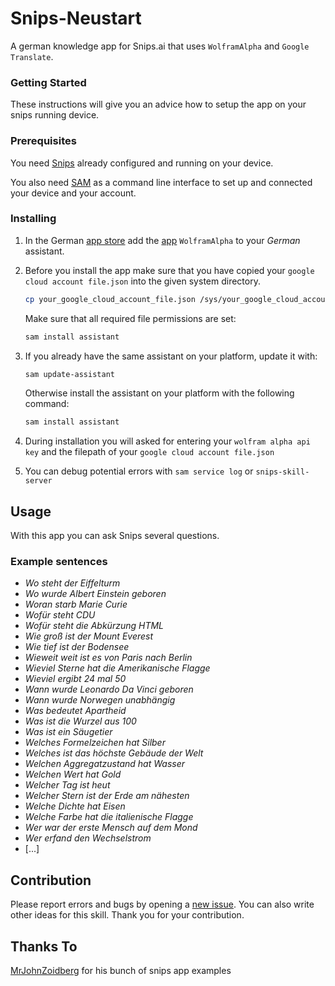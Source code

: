 # Snips-Neustart
A german knowledge app for Snips.ai that uses `WolframAlpha` and `Google Translate`.

### Getting Started

These instructions will give you an advice how to setup the app on your snips running device. 

### Prerequisites

You need [Snips](https://snips.gitbook.io/documentation/snips-basics) already configured and running on your device. 

You also need [SAM](https://snips.gitbook.io/getting-started/installation) as a command line interface to set up and connected your device and your account.

### Installing

1. In the German [app store](https://console.snips.ai/) add the
[app](https://console.snips.ai/app-editor/bundle_AdmAbpqQ2nE7) `WolframAlpha` to your *German* assistant.

2. Before you install the app make sure that you have copied your `google cloud account file.json` into the given system directory.
      ```bash
      cp your_google_cloud_account_file.json /sys/your_google_cloud_account_file.json
      ```

   Make sure that all required file permissions are set:
      ```bash
      sam install assistant
      ```
	  
3. If you already have the same assistant on your platform, update it with:
      ```bash
      sam update-assistant
      ```
      
   Otherwise install the assistant on your platform with the following command:
      ```bash
      sam install assistant
      ```
	  
4. During installation you will asked for entering your `wolfram alpha api key` and the filepath of your `google cloud account file.json`

5. You can debug potential errors with `sam service log` or `snips-skill-server`
	
## Usage

With this app you can ask Snips several questions.

### Example sentences

* *Wo steht der Eiffelturm*
* *Wo wurde Albert Einstein geboren*
* *Woran starb Marie Curie*
* *Wofür steht CDU*
* *Wofür steht die Abkürzung HTML*
* *Wie groß ist der Mount Everest*
* *Wie tief ist der Bodensee*
* *Wieweit weit ist es von Paris nach Berlin*
* *Wieviel Sterne hat die Amerikanische Flagge*
* *Wieviel ergibt 24 mal 50*
* *Wann wurde Leonardo Da Vinci geboren*
* *Wann wurde Norwegen unabhängig*
* *Was bedeutet Apartheid*
* *Was ist die Wurzel aus 100*
* *Was ist ein Säugetier*
* *Welches Formelzeichen hat Silber*
* *Welches ist das höchste Gebäude der Welt*
* *Welchen Aggregatzustand hat Wasser*
* *Welchen Wert hat Gold*
* *Welcher Tag ist heut*
* *Welcher Stern ist der Erde am nähesten*
* *Welche Dichte hat Eisen*
* *Welche Farbe hat die italienische Flagge*
* *Wer war der erste Mensch auf dem Mond*
* *Wer erfand den Wechselstrom*
* [...]

## Contribution

Please report errors and bugs by
opening a [new issue](https://github.com/RumoOr/Snips-Neustart/issues/new).
You can also write other ideas for this skill. Thank you for your contribution.

## Thanks To

[MrJohnZoidberg](https://github.com/MrJohnZoidberg) for his bunch of snips app examples 